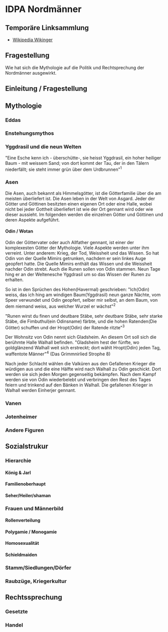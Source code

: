 # IDPA Nordmänner

## Temporäre Linksammlung

- [Wikipedia Wikinger](https://en.wikipedia.org/wiki/Vikings)


## Fragestellung

Wie hat sich die Mythologie auf die Politik und Rechtsprechung der Nordmänner 
ausgewirkt.


## Einleitung / Fragestellung




## Mythologie

### Eddas

### Enstehungsmythos

### Yggdrasil und die neun Welten
"Eine Esche kenn ich - überschütte-, sie heisst
Yggdrasil,
ein hoher heiliger Baum - mit weissem Sand;
von dort kommt der Tau, der in den Tälern niederfällt;
sie steht immer grün über dem Urdbrunnen"<sup>1</sup>

### Asen
Die Asen, auch bekannt als Himmelsgötter, ist die Götterfamilie über die am meisten überliefert ist.
Die Asen leben in der Welt von Asgard. Jeder der Götter und Göttinen besitzten einen eigenen Ort oder eine Halle, wobei nicht bei jeder
Gottheit überliefert ist wie der Ort gennant wird oder wie dieser aussieht.
Im folgenden werden die einzelnen Götter und Göttinen und deren Aspekte aufgeführt.

#### Odin / Wotan 
Odin der Göttervater oder auch Allfather gennant, ist einer der komplexesten Götter der Mythologie. Viele Aspekte werden unter ihm verreint. Unter anderem: Krieg, der Tod, Weissheit und das Wissen.
So hat Odin von der Quelle Mimirs getrunken, nachdem er sein linkes Auge geopfert hatte. Die Quelle Mimirs enthält das Wissen und die Weissheit nachder Odin strebt. Auch die Runen sollen von Odin stammen. Neun Tage hing er an der Weltenesche Yggdrasil um so das Wissen der Runen zu erhalten.

So ist in den Sprüchen des Hohen(Havermal) geschrieben:
"Ich(Odin) weiss, das ich hing am windigen Baum(Yggdrasil) 
neun ganze Nächte, 
vom Speer verwundet und Odin geopfert,
selber mir selbst,
an dem Baum, von dem niemand weiss,
aus welcher Wurzel er wächst"<sup>2</sup>

"Runen wirst du finen und deutbare Stäbe,
sehr deutbare Stäbe,
sehr starke Stäbe,
die Fimbuthul(ein Odinsname) färbte,
und die hohen Ratenden(Die Götter) schuffen
und der Hropt(Odin) der Ratende ritzte"<sup>3</sup>
 
Der Wohnsitz von Odin nennt sich Gladsheim. An diesem Ort soll sich die berühmte Halle Walhall befinden. 
"Gladsheim hest der fünfte, wo goldglänzend
Walhall weit sich erstreckt; 
dort wählt Hropt(Odin) jeden Tag,
waffentote Männer"<sup>4</sup> (Das Grimmnirlied Strophe 8)

Nach jeder Schlacht wählen die Valküren aus den Gefallenen Krieger die würdigen aus und die eine Hälfte wird nach Walhall zu Odin geschickt. 
Dort werden sie sich jeden Morgen gegenseitig bekämpfen. Nach dem Kampf werden sie von Odin wiederbelebt und verbringen den Rest des 
Tages feiern und trinkend auf den Bänken in Walhall. Die gefallenen Krieger in Walhall werden Einherjer gennant.


### Vanen

### Jotenheimer

### Andere Figuren


## Sozialstrukur

### Hierarchie

#### König & Jarl
#### Familienoberhaupt
#### Seher/Heiler/shaman

### Frauen und Männerbild

#### Rollenverteilung
#### Polygamie / Monogamie
#### Homosexualität
#### Schieldmaiden

### Stamm/Siedlungen/Dörfer

### Raubzüge, Kriegerkultur




## Rechtssprechung

### Gesetzte

### Handel



